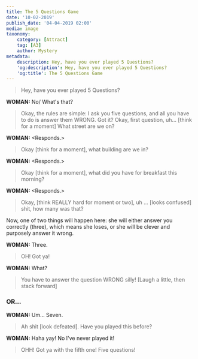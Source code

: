```yaml
---
title: The 5 Questions Game
date: '10-02-2019'
publish_date: '04-04-2019 02:00'
media: image
taxonomy:
    category: [Attract]
    tag: [A3]
    author: Mystery
metadata:
    description: Hey, have you ever played 5 Questions?
    'og:description': Hey, have you ever played 5 Questions?
    'og:title': The 5 Questions Game
---
```


> Hey, have you ever played 5 Questions?

**WOMAN:** No/ What's that?

> Okay, the rules are simple: I ask you five questions, and all you have to do is answer them WRONG. Got it? Okay, first question, uh... [think for a moment] What street are we on?

**WOMAN:** <Responds.>

> Okay [think for a moment], what building are we in?

**WOMAN:** <Responds.>

> Okay [think for a moment], what did you have for breakfast this morning?

**WOMAN:** <Responds.>

> Okay, [think REALLY hard for moment or two], uh … [looks confused] shit, how many was that?

Now, one of two things will happen here: she will either answer you correctly (three), which means she loses, or she will be clever and purposely answer it wrong.

**WOMAN:** Three.

> OH! Got ya!

**WOMAN:** What?

> You have to answer the question WRONG silly! [Laugh a little, then stack forward]

### OR...

**WOMAN:** Um… Seven.

> Ah shit [look defeated]. Have you played this before?

**WOMAN:** Haha yay! No I've never played it!

> OHH! Got ya with the fifth one! Five questions!